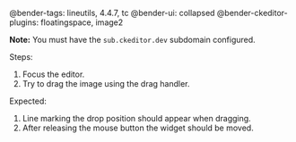 @bender-tags: lineutils, 4.4.7, tc
@bender-ui: collapsed
@bender-ckeditor-plugins: floatingspace, image2

**Note:** You must have the `sub.ckeditor.dev` subdomain configured.

Steps:

1. Focus the editor.
1. Try to drag the image using the drag handler.

Expected:

1. Line marking the drop position should appear when dragging.
1. After releasing the mouse button the widget should be moved.